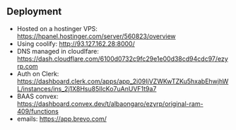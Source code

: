 ## Deployment

- Hosted on a hostinger VPS: https://hpanel.hostinger.com/server/560823/overview
- Using coolify: http://93.127.162.28:8000/
- DNS managed in cloudlfare: https://dash.cloudflare.com/6100d0732c9fc29e1e00d38cd94cdc97/ezyrp.com
- Auth on Clerk: https://dashboard.clerk.com/apps/app_2i09IjVZWKwTZKu5hxabEhwjhWL/instances/ins_2j1X8Hsu85IlcKo7uAnUVF1t9a7
- BAAS convex: https://dashboard.convex.dev/t/albaongaro/ezyrp/original-ram-409/functions
- emails: https://app.brevo.com/
